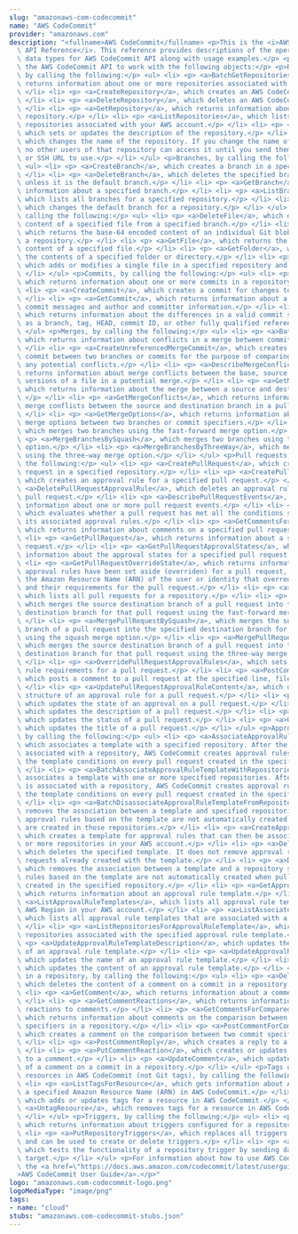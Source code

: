 ```yaml
---
slug: "amazonaws-com-codecommit"
name: "AWS CodeCommit"
provider: "amazonaws.com"
description: "<fullname>AWS CodeCommit</fullname> <p>This is the <i>AWS CodeCommit\
  \ API Reference</i>. This reference provides descriptions of the operations and\
  \ data types for AWS CodeCommit API along with usage examples.</p> <p>You can use\
  \ the AWS CodeCommit API to work with the following objects:</p> <p>Repositories,\
  \ by calling the following:</p> <ul> <li> <p> <a>BatchGetRepositories</a>, which\
  \ returns information about one or more repositories associated with your AWS account.</p>\
  \ </li> <li> <p> <a>CreateRepository</a>, which creates an AWS CodeCommit repository.</p>\
  \ </li> <li> <p> <a>DeleteRepository</a>, which deletes an AWS CodeCommit repository.</p>\
  \ </li> <li> <p> <a>GetRepository</a>, which returns information about a specified\
  \ repository.</p> </li> <li> <p> <a>ListRepositories</a>, which lists all AWS CodeCommit\
  \ repositories associated with your AWS account.</p> </li> <li> <p> <a>UpdateRepositoryDescription</a>,\
  \ which sets or updates the description of the repository.</p> </li> <li> <p> <a>UpdateRepositoryName</a>,\
  \ which changes the name of the repository. If you change the name of a repository,\
  \ no other users of that repository can access it until you send them the new HTTPS\
  \ or SSH URL to use.</p> </li> </ul> <p>Branches, by calling the following:</p>\
  \ <ul> <li> <p> <a>CreateBranch</a>, which creates a branch in a specified repository.</p>\
  \ </li> <li> <p> <a>DeleteBranch</a>, which deletes the specified branch in a repository\
  \ unless it is the default branch.</p> </li> <li> <p> <a>GetBranch</a>, which returns\
  \ information about a specified branch.</p> </li> <li> <p> <a>ListBranches</a>,\
  \ which lists all branches for a specified repository.</p> </li> <li> <p> <a>UpdateDefaultBranch</a>,\
  \ which changes the default branch for a repository.</p> </li> </ul> <p>Files, by\
  \ calling the following:</p> <ul> <li> <p> <a>DeleteFile</a>, which deletes the\
  \ content of a specified file from a specified branch.</p> </li> <li> <p> <a>GetBlob</a>,\
  \ which returns the base-64 encoded content of an individual Git blob object in\
  \ a repository.</p> </li> <li> <p> <a>GetFile</a>, which returns the base-64 encoded\
  \ content of a specified file.</p> </li> <li> <p> <a>GetFolder</a>, which returns\
  \ the contents of a specified folder or directory.</p> </li> <li> <p> <a>PutFile</a>,\
  \ which adds or modifies a single file in a specified repository and branch.</p>\
  \ </li> </ul> <p>Commits, by calling the following:</p> <ul> <li> <p> <a>BatchGetCommits</a>,\
  \ which returns information about one or more commits in a repository.</p> </li>\
  \ <li> <p> <a>CreateCommit</a>, which creates a commit for changes to a repository.</p>\
  \ </li> <li> <p> <a>GetCommit</a>, which returns information about a commit, including\
  \ commit messages and author and committer information.</p> </li> <li> <p> <a>GetDifferences</a>,\
  \ which returns information about the differences in a valid commit specifier (such\
  \ as a branch, tag, HEAD, commit ID, or other fully qualified reference).</p> </li>\
  \ </ul> <p>Merges, by calling the following:</p> <ul> <li> <p> <a>BatchDescribeMergeConflicts</a>,\
  \ which returns information about conflicts in a merge between commits in a repository.</p>\
  \ </li> <li> <p> <a>CreateUnreferencedMergeCommit</a>, which creates an unreferenced\
  \ commit between two branches or commits for the purpose of comparing them and identifying\
  \ any potential conflicts.</p> </li> <li> <p> <a>DescribeMergeConflicts</a>, which\
  \ returns information about merge conflicts between the base, source, and destination\
  \ versions of a file in a potential merge.</p> </li> <li> <p> <a>GetMergeCommit</a>,\
  \ which returns information about the merge between a source and destination commit.\
  \ </p> </li> <li> <p> <a>GetMergeConflicts</a>, which returns information about\
  \ merge conflicts between the source and destination branch in a pull request.</p>\
  \ </li> <li> <p> <a>GetMergeOptions</a>, which returns information about the available\
  \ merge options between two branches or commit specifiers.</p> </li> <li> <p> <a>MergeBranchesByFastForward</a>,\
  \ which merges two branches using the fast-forward merge option.</p> </li> <li>\
  \ <p> <a>MergeBranchesBySquash</a>, which merges two branches using the squash merge\
  \ option.</p> </li> <li> <p> <a>MergeBranchesByThreeWay</a>, which merges two branches\
  \ using the three-way merge option.</p> </li> </ul> <p>Pull requests, by calling\
  \ the following:</p> <ul> <li> <p> <a>CreatePullRequest</a>, which creates a pull\
  \ request in a specified repository.</p> </li> <li> <p> <a>CreatePullRequestApprovalRule</a>,\
  \ which creates an approval rule for a specified pull request.</p> </li> <li> <p>\
  \ <a>DeletePullRequestApprovalRule</a>, which deletes an approval rule for a specified\
  \ pull request.</p> </li> <li> <p> <a>DescribePullRequestEvents</a>, which returns\
  \ information about one or more pull request events.</p> </li> <li> <p> <a>EvaluatePullRequestApprovalRules</a>,\
  \ which evaluates whether a pull request has met all the conditions specified in\
  \ its associated approval rules.</p> </li> <li> <p> <a>GetCommentsForPullRequest</a>,\
  \ which returns information about comments on a specified pull request.</p> </li>\
  \ <li> <p> <a>GetPullRequest</a>, which returns information about a specified pull\
  \ request.</p> </li> <li> <p> <a>GetPullRequestApprovalStates</a>, which returns\
  \ information about the approval states for a specified pull request.</p> </li>\
  \ <li> <p> <a>GetPullRequestOverrideState</a>, which returns information about whether\
  \ approval rules have been set aside (overriden) for a pull request, and if so,\
  \ the Amazon Resource Name (ARN) of the user or identity that overrode the rules\
  \ and their requirements for the pull request.</p> </li> <li> <p> <a>ListPullRequests</a>,\
  \ which lists all pull requests for a repository.</p> </li> <li> <p> <a>MergePullRequestByFastForward</a>,\
  \ which merges the source destination branch of a pull request into the specified\
  \ destination branch for that pull request using the fast-forward merge option.</p>\
  \ </li> <li> <p> <a>MergePullRequestBySquash</a>, which merges the source destination\
  \ branch of a pull request into the specified destination branch for that pull request\
  \ using the squash merge option.</p> </li> <li> <p> <a>MergePullRequestByThreeWay</a>.\
  \ which merges the source destination branch of a pull request into the specified\
  \ destination branch for that pull request using the three-way merge option.</p>\
  \ </li> <li> <p> <a>OverridePullRequestApprovalRules</a>, which sets aside all approval\
  \ rule requirements for a pull request.</p> </li> <li> <p> <a>PostCommentForPullRequest</a>,\
  \ which posts a comment to a pull request at the specified line, file, or request.</p>\
  \ </li> <li> <p> <a>UpdatePullRequestApprovalRuleContent</a>, which updates the\
  \ structure of an approval rule for a pull request.</p> </li> <li> <p> <a>UpdatePullRequestApprovalState</a>,\
  \ which updates the state of an approval on a pull request.</p> </li> <li> <p> <a>UpdatePullRequestDescription</a>,\
  \ which updates the description of a pull request.</p> </li> <li> <p> <a>UpdatePullRequestStatus</a>,\
  \ which updates the status of a pull request.</p> </li> <li> <p> <a>UpdatePullRequestTitle</a>,\
  \ which updates the title of a pull request.</p> </li> </ul> <p>Approval rule templates,\
  \ by calling the following:</p> <ul> <li> <p> <a>AssociateApprovalRuleTemplateWithRepository</a>,\
  \ which associates a template with a specified repository. After the template is\
  \ associated with a repository, AWS CodeCommit creates approval rules that match\
  \ the template conditions on every pull request created in the specified repository.</p>\
  \ </li> <li> <p> <a>BatchAssociateApprovalRuleTemplateWithRepositories</a>, which\
  \ associates a template with one or more specified repositories. After the template\
  \ is associated with a repository, AWS CodeCommit creates approval rules that match\
  \ the template conditions on every pull request created in the specified repositories.</p>\
  \ </li> <li> <p> <a>BatchDisassociateApprovalRuleTemplateFromRepositories</a>, which\
  \ removes the association between a template and specified repositories so that\
  \ approval rules based on the template are not automatically created when pull requests\
  \ are created in those repositories.</p> </li> <li> <p> <a>CreateApprovalRuleTemplate</a>,\
  \ which creates a template for approval rules that can then be associated with one\
  \ or more repositories in your AWS account.</p> </li> <li> <p> <a>DeleteApprovalRuleTemplate</a>,\
  \ which deletes the specified template. It does not remove approval rules on pull\
  \ requests already created with the template.</p> </li> <li> <p> <a>DisassociateApprovalRuleTemplateFromRepository</a>,\
  \ which removes the association between a template and a repository so that approval\
  \ rules based on the template are not automatically created when pull requests are\
  \ created in the specified repository.</p> </li> <li> <p> <a>GetApprovalRuleTemplate</a>,\
  \ which returns information about an approval rule template.</p> </li> <li> <p>\
  \ <a>ListApprovalRuleTemplates</a>, which lists all approval rule templates in the\
  \ AWS Region in your AWS account.</p> </li> <li> <p> <a>ListAssociatedApprovalRuleTemplatesForRepository</a>,\
  \ which lists all approval rule templates that are associated with a specified repository.</p>\
  \ </li> <li> <p> <a>ListRepositoriesForApprovalRuleTemplate</a>, which lists all\
  \ repositories associated with the specified approval rule template.</p> </li> <li>\
  \ <p> <a>UpdateApprovalRuleTemplateDescription</a>, which updates the description\
  \ of an approval rule template.</p> </li> <li> <p> <a>UpdateApprovalRuleTemplateName</a>,\
  \ which updates the name of an approval rule template.</p> </li> <li> <p> <a>UpdateApprovalRuleTemplateContent</a>,\
  \ which updates the content of an approval rule template.</p> </li> </ul> <p>Comments\
  \ in a repository, by calling the following:</p> <ul> <li> <p> <a>DeleteCommentContent</a>,\
  \ which deletes the content of a comment on a commit in a repository.</p> </li>\
  \ <li> <p> <a>GetComment</a>, which returns information about a comment on a commit.</p>\
  \ </li> <li> <p> <a>GetCommentReactions</a>, which returns information about emoji\
  \ reactions to comments.</p> </li> <li> <p> <a>GetCommentsForComparedCommit</a>,\
  \ which returns information about comments on the comparison between two commit\
  \ specifiers in a repository.</p> </li> <li> <p> <a>PostCommentForComparedCommit</a>,\
  \ which creates a comment on the comparison between two commit specifiers in a repository.</p>\
  \ </li> <li> <p> <a>PostCommentReply</a>, which creates a reply to a comment.</p>\
  \ </li> <li> <p> <a>PutCommentReaction</a>, which creates or updates an emoji reaction\
  \ to a comment.</p> </li> <li> <p> <a>UpdateComment</a>, which updates the content\
  \ of a comment on a commit in a repository.</p> </li> </ul> <p>Tags used to tag\
  \ resources in AWS CodeCommit (not Git tags), by calling the following:</p> <ul>\
  \ <li> <p> <a>ListTagsForResource</a>, which gets information about AWS tags for\
  \ a specified Amazon Resource Name (ARN) in AWS CodeCommit.</p> </li> <li> <p> <a>TagResource</a>,\
  \ which adds or updates tags for a resource in AWS CodeCommit.</p> </li> <li> <p>\
  \ <a>UntagResource</a>, which removes tags for a resource in AWS CodeCommit.</p>\
  \ </li> </ul> <p>Triggers, by calling the following:</p> <ul> <li> <p> <a>GetRepositoryTriggers</a>,\
  \ which returns information about triggers configured for a repository.</p> </li>\
  \ <li> <p> <a>PutRepositoryTriggers</a>, which replaces all triggers for a repository\
  \ and can be used to create or delete triggers.</p> </li> <li> <p> <a>TestRepositoryTriggers</a>,\
  \ which tests the functionality of a repository trigger by sending data to the trigger\
  \ target.</p> </li> </ul> <p>For information about how to use AWS CodeCommit, see\
  \ the <a href=\"https://docs.aws.amazon.com/codecommit/latest/userguide/welcome.html\"\
  >AWS CodeCommit User Guide</a>.</p>"
logo: "amazonaws.com-codecommit-logo.png"
logoMediaType: "image/png"
tags:
- name: "cloud"
stubs: "amazonaws.com-codecommit-stubs.json"
---
```

